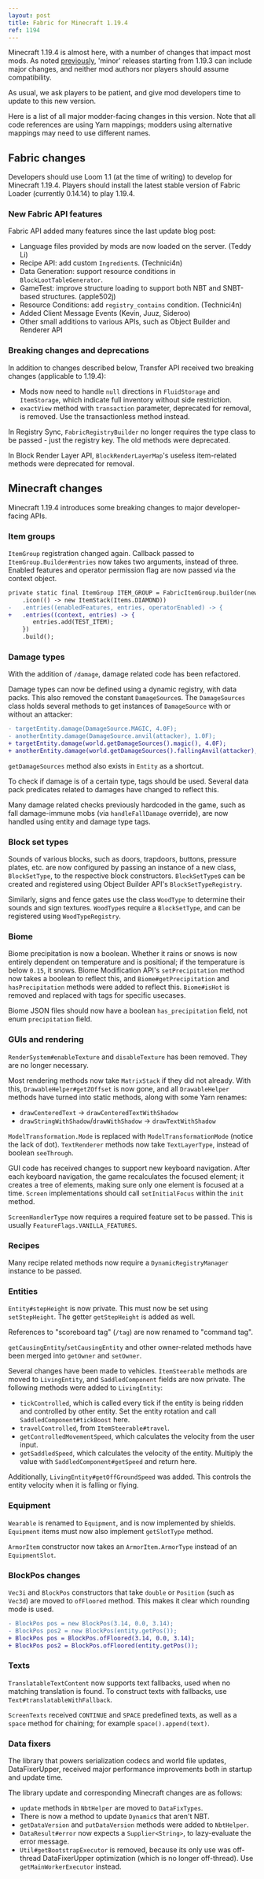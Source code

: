 ```yaml
---
layout: post
title: Fabric for Minecraft 1.19.4
ref: 1194
---
```

Minecraft 1.19.4 is almost here, with a number of changes that impact most mods. As noted [previously](/2022/11/24/1193.html), 'minor' releases starting from 1.19.3 can include major changes, and neither mod authors nor players should assume compatibility.

As usual, we ask players to be patient, and give mod developers time to update to this new version.

Here is a list of all major modder-facing changes in this version. Note that all code references are using Yarn mappings; modders using alternative mappings may need to use different names.

## Fabric changes
Developers should use Loom 1.1 (at the time of writing) to develop for Minecraft 1.19.4. Players should install the latest stable version of Fabric Loader (currently 0.14.14) to play 1.19.4.

### New Fabric API features
Fabric API added many features since the last update blog post:

- Language files provided by mods are now loaded on the server. (Teddy Li)
- Recipe API: add custom `Ingredient`s. (Technici4n)
- Data Generation: support resource conditions in `BlockLootTableGenerator`.
- GameTest: improve structure loading to support both NBT and SNBT-based structures. (apple502j)
- Resource Conditions: add `registry_contains` condition. (Technici4n)
- Added Client Message Events (Kevin, Juuz, Sideroo)
- Other small additions to various APIs, such as Object Builder and Renderer API

### Breaking changes and deprecations
In addition to changes described below, Transfer API received two breaking changes (applicable to 1.19.4):

- Mods now need to handle `null` directions in `FluidStorage` and `ItemStorage`, which indicate full inventory without side restriction.
- `exactView` method with `transaction` parameter, deprecated for removal, is removed. Use the transactionless method instead.

In Registry Sync, `FabricRegistryBuilder` no longer requires the type class to be passed - just the registry key. The old methods were deprecated.

In Block Render Layer API, `BlockRenderLayerMap`'s useless item-related methods were deprecated for removal.

## Minecraft changes

Minecraft 1.19.4 introduces some breaking changes to major developer-facing APIs.

### Item groups
`ItemGroup` registration changed again. Callback passed to `ItemGroup.Builder#entries` now takes two arguments, instead of three. Enabled features and operator permission flag are now passed via the context object.

```diff
private static final ItemGroup ITEM_GROUP = FabricItemGroup.builder(new Identifier(MOD_ID, "test_group"))
    .icon(() -> new ItemStack(Items.DIAMOND))
-   .entries((enabledFeatures, entries, operatorEnabled) -> {
+   .entries((context, entries) -> {
       entries.add(TEST_ITEM);
    })
    .build();
```

### Damage types
With the addition of `/damage`, damage related code has been refactored.

Damage types can now be defined using a dynamic registry, with data packs. This also removed the constant `DamageSource`s. The `DamageSources` class holds several methods to get instances of `DamageSource` with or without an attacker:

```diff
- targetEntity.damage(DamageSource.MAGIC, 4.0F);
- anotherEntity.damage(DamageSource.anvil(attacker), 1.0F);
+ targetEntity.damage(world.getDamageSources().magic(), 4.0F);
+ anotherEntity.damage(world.getDamageSources().fallingAnvil(attacker), 1.0F);
```

`getDamageSources` method also exists in `Entity` as a shortcut.

To check if damage is of a certain type, tags should be used. Several data pack predicates related to damages have changed to reflect this.

Many damage related checks previously hardcoded in the game, such as fall damage-immune mobs (via `handleFallDamage` override), are now handled using entity and damage type tags.

### Block set types
Sounds of various blocks, such as doors, trapdoors, buttons, pressure plates, etc. are now configured by passing an instance of a new class, `BlockSetType`, to the respective block constructors. `BlockSetType`s can be created and registered using Object Builder API's `BlockSetTypeRegistry`.

Similarly, signs and fence gates use the class `WoodType` to determine their sounds and sign textures. `WoodType`s require a `BlockSetType`, and can be registered using `WoodTypeRegistry`.

### Biome
Biome precipitation is now a boolean. Whether it rains or snows is now entirely dependent on temperature and is positional; if the temperature is below `0.15`, it snows. Biome Modification API's `setPrecipitation` method now takes a boolean to reflect this, and `Biome#getPrecipitation` and `hasPrecipitation` methods were added to reflect this. `Biome#isHot` is removed and replaced with tags for specific usecases.

Biome JSON files should now have a boolean `has_precipitation` field, not enum `precipitation` field.

### GUIs and rendering
`RenderSystem#enableTexture` and `disableTexture` has been removed. They are no longer necessary.

Most rendering methods now take `MatrixStack` if they did not already. With this, `DrawableHelper#getZOffset` is now gone, and all `DrawableHelper` methods have turned into static methods, along with some Yarn renames:

- `drawCenteredText` -> `drawCenteredTextWithShadow`
- `drawStringWithShadow`/`drawWithShadow` -> `drawTextWithShadow`

`ModelTransformation.Mode` is replaced with `ModelTransformationMode` (notice the lack of dot). `TextRenderer` methods now take `TextLayerType`, instead of boolean `seeThrough`.

GUI code has received changes to support new keyboard navigation. After each keyboard navigation, the game recalculates the focused element; it creates a tree of elements, making sure only one element is focused at a time. `Screen` implementations should call `setInitialFocus` within the `init` method.

`ScreenHandlerType` now requires a required feature set to be passed. This is usually `FeatureFlags.VANILLA_FEATURES`.

### Recipes
Many recipe related methods now require a `DynamicRegistryManager` instance to be passed.

### Entities
`Entity#stepHeight` is now private. This must now be set using `setStepHeight`. The getter `getStepHeight` is added as well.

References to "scoreboard tag" (`/tag`) are now renamed to "command tag".

`getCausingEntity`/`setCausingEntity` and other owner-related methods have been merged into `getOwner` and `setOwner`.

Several changes have been made to vehicles. `ItemSteerable` methods are moved to `LivingEntity`, and `SaddledComponent` fields are now private. The following methods were added to `LivingEntity`:

- `tickControlled`, which is called every tick if the entity is being ridden and controlled by other entity. Set the entity rotation and call `SaddledComponent#tickBoost` here.
- `travelControlled`, from `ItemSteerable#travel`.
- `getControlledMovementSpeed`, which calculates the velocity from the user input.
- `getSaddledSpeed`, which calculates the velocity of the entity. Multiply the value with `SaddledComponent#getSpeed` and return here.

Additionally, `LivingEntity#getOffGroundSpeed` was added. This controls the entity velocity when it is falling or flying.

### Equipment
`Wearable` is renamed to `Equipment`, and is now implemented by shields. `Equipment` items must now also implement `getSlotType` method.

`ArmorItem` constructor now takes an `ArmorItem.ArmorType` instead of an `EquipmentSlot`.

### BlockPos changes
`Vec3i` and `BlockPos` constructors that take `double` or `Position` (such as `Vec3d`) are moved to `ofFloored` method. This makes it clear which rounding mode is used.

```diff
- BlockPos pos = new BlockPos(3.14, 0.0, 3.14);
- BlockPos pos2 = new BlockPos(entity.getPos());
+ BlockPos pos = BlockPos.ofFloored(3.14, 0.0, 3.14);
+ BlockPos pos2 = BlockPos.ofFloored(entity.getPos());
```

### Texts
`TranslatableTextContent` now supports text fallbacks, used when no matching translation is found. To construct texts with fallbacks, use `Text#translatableWithFallback`.

`ScreenTexts` received `CONTINUE` and `SPACE` predefined texts, as well as a `space` method for chaining; for example `space().append(text)`.

### Data fixers
The library that powers serialization codecs and world file updates, DataFixerUpper, received major performance improvements both in startup and update time.

The library update and corresponding Minecraft changes are as follows:

- `update` methods in `NbtHelper` are moved to `DataFixTypes`.
- There is now a method to update `Dynamic`s that aren't NBT.
- `getDataVersion` and `putDataVersion` methods were added to `NbtHelper`.
- `DataResult#error` now expects a `Supplier<String>`, to lazy-evaluate the error message.
- `Util#getBootstrapExecutor` is removed, because its only use was off-thread DataFixerUpper optimization (which is no longer off-thread). Use `getMainWorkerExecutor` instead.